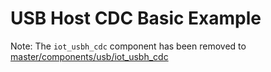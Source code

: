 # USB Host CDC Basic Example

Note: The `iot_usbh_cdc` component has been removed to [master/components/usb/iot_usbh_cdc](https://github.com/espressif/esp-iot-solution/tree/master/components/usb/iot_usbh_cdc)
